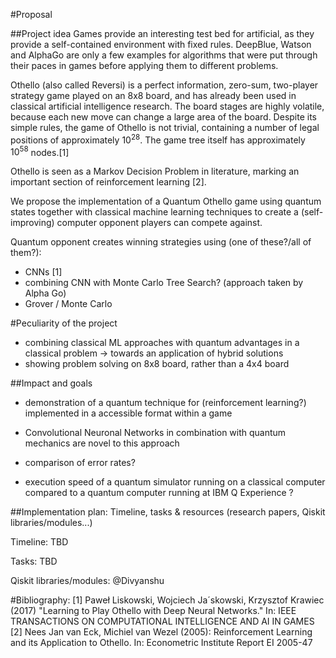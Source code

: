 #Proposal

##Project idea
Games provide an interesting test bed for artificial, as they provide a self-contained environment with fixed rules. DeepBlue, Watson and AlphaGo are only a few examples for algorithms that were put through their paces in games before applying them to different problems.

Othello (also called Reversi) is a perfect information, zero-sum, two-player strategy game played on an 8x8 board, and has already been used in classical artificial intelligence research. The board stages are highly volatile, because each new move can change a large area of the board. Despite its simple rules, the game of Othello is not trivial, containing a number of legal positions of approximately $10^28$. The game tree itself has approximately $10^58$ nodes.[1]

Othello is seen as a Markov Decision Problem in literature, marking an important section of reinforcement learning [2].

We propose the implementation of a Quantum Othello game using quantum states together with classical machine learning techniques to create a (self-improving) computer opponent players can compete against.

Quantum opponent creates winning strategies using (one of these?/all of them?):
- CNNs [1]
- combining CNN with Monte Carlo Tree Search? (approach taken by Alpha Go)
- Grover / Monte Carlo


#Peculiarity of the project
- combining classical ML approaches with quantum advantages in a classical problem -> towards an application of hybrid solutions
- showing problem solving on 8x8 board, rather than a 4x4 board


##Impact and goals

- demonstration of a quantum technique for (reinforcement learning?) implemented in a accessible format within a game

- Convolutional Neuronal Networks in combination with quantum mechanics are novel to this approach

- comparison of error rates?
- execution speed of a quantum simulator running on a classical computer compared to a quantum computer running at IBM Q Experience ?


##Implementation plan: Timeline, tasks & resources (research papers, Qiskit libraries/modules...)

Timeline:
TBD

Tasks:
TBD

Qiskit libraries/modules: @Divyanshu



#Bibliography:
[1] Paweł Liskowski, Wojciech Ja´skowski, Krzysztof Krawiec (2017) "Learning to Play Othello with Deep Neural
Networks." In: IEEE TRANSACTIONS ON COMPUTATIONAL INTELLIGENCE AND AI IN GAMES
[2] Nees Jan van Eck, Michiel van Wezel (2005): Reinforcement Learning and its Application to Othello. In: Econometric Institute Report EI 2005-47
